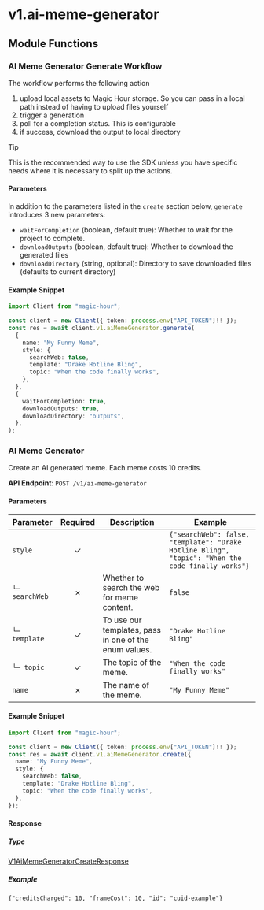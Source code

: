 # v1.ai-meme-generator

## Module Functions


<!-- CUSTOM DOCS START -->
### AI Meme Generator Generate Workflow <a name="generate"></a>

The workflow performs the following action

1. upload local assets to Magic Hour storage. So you can pass in a local path instead of having to upload files yourself
2. trigger a generation
3. poll for a completion status. This is configurable
4. if success, download the output to local directory

> [!TIP]
> This is the recommended way to use the SDK unless you have specific needs where it is necessary to split up the actions.

#### Parameters

In addition to the parameters listed in the `create` section below, `generate` introduces 3 new parameters:

- `waitForCompletion` (boolean, default true): Whether to wait for the project to complete.
- `downloadOutputs` (boolean, default true): Whether to download the generated files
- `downloadDirectory` (string, optional): Directory to save downloaded files (defaults to current directory)

#### Example Snippet

```typescript
import Client from "magic-hour";

const client = new Client({ token: process.env["API_TOKEN"]!! });
const res = await client.v1.aiMemeGenerator.generate(
  {
    name: "My Funny Meme",
    style: {
      searchWeb: false,
      template: "Drake Hotline Bling",
      topic: "When the code finally works",
    },
  },
  {
    waitForCompletion: true,
    downloadOutputs: true,
    downloadDirectory: "outputs",
  },
);

```

<!-- CUSTOM DOCS END -->
### AI Meme Generator <a name="create"></a>

Create an AI generated meme. Each meme costs 10 credits.

**API Endpoint**: `POST /v1/ai-meme-generator`

#### Parameters

| Parameter | Required | Description | Example |
|-----------|:--------:|-------------|--------|
| `style` | ✓ |  | `{"searchWeb": false, "template": "Drake Hotline Bling", "topic": "When the code finally works"}` |
| `└─ searchWeb` | ✗ | Whether to search the web for meme content. | `false` |
| `└─ template` | ✓ | To use our templates, pass in one of the enum values. | `"Drake Hotline Bling"` |
| `└─ topic` | ✓ | The topic of the meme. | `"When the code finally works"` |
| `name` | ✗ | The name of the meme. | `"My Funny Meme"` |

#### Example Snippet

```typescript
import Client from "magic-hour";

const client = new Client({ token: process.env["API_TOKEN"]!! });
const res = await client.v1.aiMemeGenerator.create({
  name: "My Funny Meme",
  style: {
    searchWeb: false,
    template: "Drake Hotline Bling",
    topic: "When the code finally works",
  },
});

```

#### Response

##### Type
[V1AiMemeGeneratorCreateResponse](/src/types/v1-ai-meme-generator-create-response.ts)

##### Example
`{"creditsCharged": 10, "frameCost": 10, "id": "cuid-example"}`


